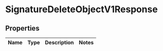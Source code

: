 
# SignatureDeleteObjectV1Response

## Properties
| Name | Type | Description | Notes |
| ------------ | ------------- | ------------- | ------------- |



